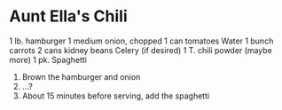 Aunt Ella's Chili
=================

1 lb. hamburger
1 medium onion, chopped 
1 can tomatoes
Water
1 bunch carrots
2 cans kidney beans
Celery (if desired)
1 T. chili powder (maybe more)
1 pk. Spaghetti

1. Brown the hamburger and onion
2. ...?
3. About 15 minutes before serving, add the spaghetti